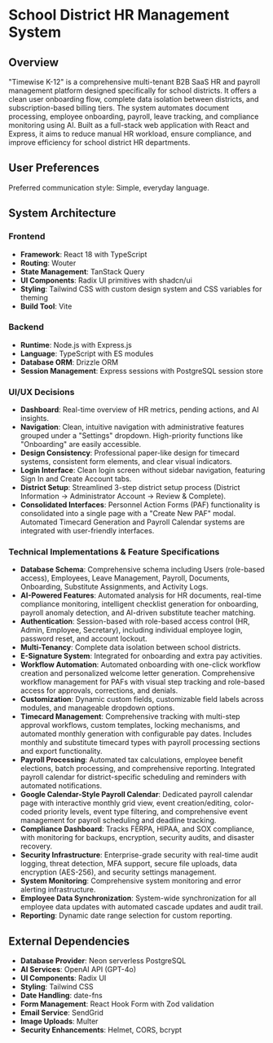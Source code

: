 # School District HR Management System

## Overview
"Timewise K-12" is a comprehensive multi-tenant B2B SaaS HR and payroll management platform designed specifically for school districts. It offers a clean user onboarding flow, complete data isolation between districts, and subscription-based billing tiers. The system automates document processing, employee onboarding, payroll, leave tracking, and compliance monitoring using AI. Built as a full-stack web application with React and Express, it aims to reduce manual HR workload, ensure compliance, and improve efficiency for school district HR departments.

## User Preferences
Preferred communication style: Simple, everyday language.

## System Architecture
### Frontend
- **Framework**: React 18 with TypeScript
- **Routing**: Wouter
- **State Management**: TanStack Query
- **UI Components**: Radix UI primitives with shadcn/ui
- **Styling**: Tailwind CSS with custom design system and CSS variables for theming
- **Build Tool**: Vite

### Backend
- **Runtime**: Node.js with Express.js
- **Language**: TypeScript with ES modules
- **Database ORM**: Drizzle ORM
- **Session Management**: Express sessions with PostgreSQL session store

### UI/UX Decisions
- **Dashboard**: Real-time overview of HR metrics, pending actions, and AI insights.
- **Navigation**: Clean, intuitive navigation with administrative features grouped under a "Settings" dropdown. High-priority functions like "Onboarding" are easily accessible.
- **Design Consistency**: Professional paper-like design for timecard systems, consistent form elements, and clear visual indicators.
- **Login Interface**: Clean login screen without sidebar navigation, featuring Sign In and Create Account tabs.
- **District Setup**: Streamlined 3-step district setup process (District Information → Administrator Account → Review & Complete).
- **Consolidated Interfaces**: Personnel Action Forms (PAF) functionality is consolidated into a single page with a "Create New PAF" modal. Automated Timecard Generation and Payroll Calendar systems are integrated with user-friendly interfaces.

### Technical Implementations & Feature Specifications
- **Database Schema**: Comprehensive schema including Users (role-based access), Employees, Leave Management, Payroll, Documents, Onboarding, Substitute Assignments, and Activity Logs.
- **AI-Powered Features**: Automated analysis for HR documents, real-time compliance monitoring, intelligent checklist generation for onboarding, payroll anomaly detection, and AI-driven substitute teacher matching.
- **Authentication**: Session-based with role-based access control (HR, Admin, Employee, Secretary), including individual employee login, password reset, and account lockout.
- **Multi-Tenancy**: Complete data isolation between school districts.
- **E-Signature System**: Integrated for onboarding and extra pay activities.
- **Workflow Automation**: Automated onboarding with one-click workflow creation and personalized welcome letter generation. Comprehensive workflow management for PAFs with visual step tracking and role-based access for approvals, corrections, and denials.
- **Customization**: Dynamic custom fields, customizable field labels across modules, and manageable dropdown options.
- **Timecard Management**: Comprehensive tracking with multi-step approval workflows, custom templates, locking mechanisms, and automated monthly generation with configurable pay dates. Includes monthly and substitute timecard types with payroll processing sections and export functionality.
- **Payroll Processing**: Automated tax calculations, employee benefit elections, batch processing, and comprehensive reporting. Integrated payroll calendar for district-specific scheduling and reminders with automated notifications.
- **Google Calendar-Style Payroll Calendar**: Dedicated payroll calendar page with interactive monthly grid view, event creation/editing, color-coded priority levels, event type filtering, and comprehensive event management for payroll scheduling and deadline tracking.
- **Compliance Dashboard**: Tracks FERPA, HIPAA, and SOX compliance, with monitoring for backups, encryption, security audits, and disaster recovery.
- **Security Infrastructure**: Enterprise-grade security with real-time audit logging, threat detection, MFA support, secure file uploads, data encryption (AES-256), and security settings management.
- **System Monitoring**: Comprehensive system monitoring and error alerting infrastructure.
- **Employee Data Synchronization**: System-wide synchronization for all employee data updates with automated cascade updates and audit trail.
- **Reporting**: Dynamic date range selection for custom reporting.

## External Dependencies
- **Database Provider**: Neon serverless PostgreSQL
- **AI Services**: OpenAI API (GPT-4o)
- **UI Components**: Radix UI
- **Styling**: Tailwind CSS
- **Date Handling**: date-fns
- **Form Management**: React Hook Form with Zod validation
- **Email Service**: SendGrid
- **Image Uploads**: Multer
- **Security Enhancements**: Helmet, CORS, bcrypt